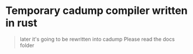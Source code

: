 # Temporary cadump compiler written in rust
> later it's going to be rewritten into cadump
Please read the docs folder
